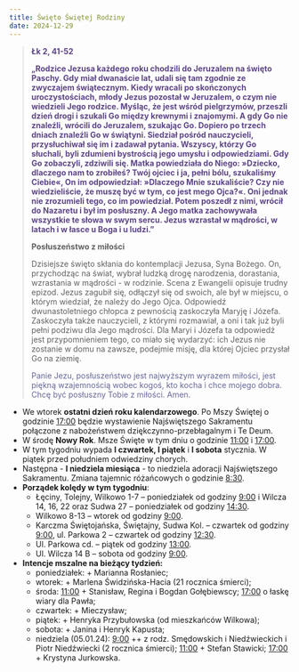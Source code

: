 ```yaml
---
title: Święto Świętej Rodziny
date: 2024-12-29
---
```


> **<span style="color: #5D4587;">Łk 2, 41-52 </span>**
>
> **<span style="color: #5D4587;">„Rodzice Jezusa każdego roku chodzili do Jeruzalem na święto Paschy. Gdy miał dwanaście lat, udali się tam zgodnie ze zwyczajem świątecznym. Kiedy wracali po skończonych uroczystościach, młody Jezus pozostał w Jeruzalem, o czym nie wiedzieli Jego rodzice. Myśląc, że jest wśród pielgrzymów, przeszli dzień drogi i szukali Go między krewnymi i znajomymi. A gdy Go nie znaleźli, wrócili do Jeruzalem, szukając Go. Dopiero po trzech dniach znaleźli Go w świątyni. Siedział pośród nauczycieli, przysłuchiwał się im i zadawał pytania. Wszyscy, którzy Go słuchali, byli zdumieni bystrością jego umysłu i odpowiedziami. Gdy Go zobaczyli, zdziwili się. Matka powiedziała do Niego: »Dziecko, dlaczego nam to zrobiłeś? Twój ojciec i ja, pełni bólu, szukaliśmy Ciebie«, On im odpowiedział: »Dlaczego Mnie szukaliście? Czy nie wiedzieliście, że muszę być w tym, co jest mego Ojca?«. Oni jednak nie zrozumieli tego, co im powiedział. Potem poszedł z nimi, wrócił do Nazaretu i był im posłuszny. A Jego matka zachowywała wszystkie te słowa w swym sercu. Jezus wzrastał w mądrości, w latach i w łasce u Boga i u ludzi.”</span>**
>
>
>
> **Posłuszeństwo z miłości**
>
> Dzisiejsze święto skłania do kontemplacji Jezusa, Syna Bożego. On, przychodząc na świat, wybrał ludzką drogę narodzenia, dorastania, wzrastania w mądrości - w rodzinie. Scena z Ewangelii opisuje trudny epizod. Jezus zagubił się, odłączył się od swoich, ale był w miejscu, o którym wiedział, że należy do Jego Ojca. Odpowiedź dwunastoletniego chłopca z pewnością zaskoczyła Maryję i Józefa. Zaskoczyła także nauczycieli, z którymi rozmawiał, a oni i tak już byli pełni podziwu dla Jego mądrości. Dla Maryi i Józefa ta odpowiedź jest przypomnieniem tego, co miało się wydarzyć: ich Jezus nie zostanie w domu na zawsze, podejmie misję, dla której Ojciec przysłał Go na ziemię.
>
> <span style="color: #666699;">Panie Jezu, posłuszeństwo jest najwyższym wyrazem miłości, jest piękną wzajemnością wobec kogoś, kto kocha i chce mojego dobra. Chcę być posłuszny Tobie z miłości. Amen.
> &nbsp;

- We wtorek **ostatni dzień roku kalendarzowego**. Po Mszy Świętej o godzinie <u>17:00</u> będzie wystawienie Najświętszego Sakramentu połączone z nabożeństwem dziękczynno-przebłagalnym i Te Deum.
- W środę **Nowy Rok**. Msze Święte w tym dniu o godzinie <u>11:00</u> i <u>17:00</u>.
- W tym tygodniu wypada **I czwartek, I piątek** i **I sobota** stycznia. W piątek przed południem odwiedziny chorych.
- Następna - **I niedziela miesiąca** - to niedziela adoracji Najświętszego Sakramentu. Zmiana tajemnic różańcowych o godzinie <u>8:30</u>.
- **Porządek kolędy w tym tygodniu**:
  - Łęciny, Tolejny, Wilkowo 1-7 – poniedziałek od godziny <u>9:00</u> i Wilcza 14, 16, 22 oraz Sudwa 27 – poniedziałek od godziny <u>14:30</u>.
  - Wilkowo 8-13 – wtorek od godziny <u>9:00</u>.
  - Karczma Świętojańska, Świętajny, Sudwa Kol. – czwartek od godziny <u>9:00</u>, ul. Parkowa 2 – czwartek od godziny <u>12:30</u>.
  - Ul. Parkowa cd. – piątek od godziny <u>13:00</u>.
  - Ul. Wilcza 14 B – sobota od godziny <u>9:00</u>.
- **Intencje mszalne na bieżący tydzień:**
  - poniedziałek: + Marianna Rosłaniec;
  - wtorek: + Marlena Świdzińska-Hacia (21 rocznica śmierci);
  - środa: <u>11:00</u> + Stanisław, Regina i Bogdan Gołębiewscy; <u>17:00</u> o łaskę wiary dla Pawła;
  - czwartek: + Mieczysław;
  - piątek: + Henryka Przybułowska (od mieszkańców Wilkowa);
  - sobota: + Janina i Henryk Kapusta;
  - niedziela (05.01.24): <u>9:00</u> ++ z rodz. Smędowskich i Niedźwieckich i Piotr Niedźwiecki (2 rocznica śmierci); <u>11:00</u> + Stefan Stawicki; <u>17:00</u> + Krystyna Jurkowska.

